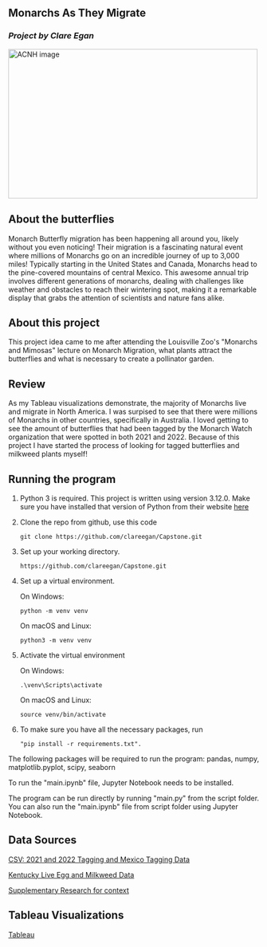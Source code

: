 ## Monarchs As They Migrate
### *Project by Clare Egan*


<img src="https://www.google.com/url?sa=i&url=https%3A%2F%2Fwww.worldwildlife.org%2Fmagazine%2Farticles%2Fmaking-a-home-for-monarchs-in-mexico&psig=AOvVaw0IW7qaGF1Lr_GBAwssfAxn&ust=1701289294035000&source=images&cd=vfe&opi=89978449&ved=0CBIQjRxqFwoTCLjH3tPC54IDFQAAAAAdAAAAABAD)" alt="ACNH image" width="500" height="300">



## About the butterflies
Monarch Butterfly migration has been happening all around you, likely without you even noticing! Their migration is a fascinating natural event where millions of Monarchs go on an incredible journey of up to 3,000 miles! Typically starting in the United States and Canada, Monarchs head to the pine-covered mountains of central Mexico. This awesome annual trip involves different generations of monarchs, dealing with challenges like weather and obstacles to reach their wintering spot, making it a remarkable display that grabs the attention of scientists and nature fans alike.

## About this project
This project idea came to me after attending the Louisville Zoo's "Monarchs and Mimosas" lecture on Monarch Migration, what plants attract the butterflies and what is necessary to create a pollinator garden.

## Review
As my Tableau visualizations demonstrate, the majority of Monarchs live and migrate in North America.  I was surpised to see that there were millions of Monarchs in other countries, specifically in Australia.  I loved getting to see the amount of butterflies that had been tagged by the Monarch Watch organization that were spotted in both 2021 and 2022.  Because of this project I have started the process of looking for tagged butterflies and milkweed plants myself!

## Running the program
1. Python 3 is required. This project is written using version 3.12.0.  Make sure you have installed that version of Python from their website [here](https://www.python.org/ftp/python/3.12.0/python-3.12.0-macos11.pkg)
2. Clone the repo from github, use this code
   ```
   git clone https://github.com/clareegan/Capstone.git
   ```
3. Set up your working directory.
   ```
   https://github.com/clareegan/Capstone.git
   ```
4. Set up a virtual environment.


    On Windows:

      ```
    python -m venv venv
    ```


      On macOS and Linux:

   ```
   python3 -m venv venv
   ```
5. Activate the virtual environment

    On Windows:

   ```
   .\venv\Scripts\activate
   ```

   On macOS and Linux:

   ```
   source venv/bin/activate
   ```
     
6.  To make sure you have all the necessary packages, run
    ```
    "pip install -r requirements.txt".
      ```


The following packages will be required to run the program:
pandas,
numpy,
matplotlib.pyplot,
scipy,
seaborn </br> 

To run the "main.ipynb" file, Jupyter Notebook needs to be installed. 

The program can be run directly by running "main.py" from the script folder. You can also run the "main.ipynb" file from script folder using Jupyter Notebook.


## Data Sources
[CSV: 2021 and 2022 Tagging and Mexico Tagging Data](https://monarchwatch.org/tagging/)

[Kentucky Live Egg and Milkweed Data](https://app.mlmp.org/Results/ChartStateYear?state=KY&year=2023)

[Supplementary Research for context](https://datadryad.org/stash/dataset/doi:10.25338/B81S7C)
     

## Tableau Visualizations

[Tableau](https://public.tableau.com/views/FinalVIZ/LIVEWORK?:language=en-US&:display_count=n&:origin=viz_share_link) 




